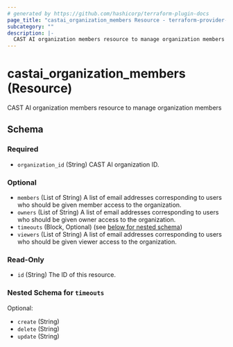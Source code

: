 ```yaml
---
# generated by https://github.com/hashicorp/terraform-plugin-docs
page_title: "castai_organization_members Resource - terraform-provider-castai"
subcategory: ""
description: |-
  CAST AI organization members resource to manage organization members
---
```


# castai_organization_members (Resource)

CAST AI organization members resource to manage organization members



<!-- schema generated by tfplugindocs -->
## Schema

### Required

- `organization_id` (String) CAST AI organization ID.

### Optional

- `members` (List of String) A list of email addresses corresponding to users who should be given member access to the organization.
- `owners` (List of String) A list of email addresses corresponding to users who should be given owner access to the organization.
- `timeouts` (Block, Optional) (see [below for nested schema](#nestedblock--timeouts))
- `viewers` (List of String) A list of email addresses corresponding to users who should be given viewer access to the organization.

### Read-Only

- `id` (String) The ID of this resource.

<a id="nestedblock--timeouts"></a>
### Nested Schema for `timeouts`

Optional:

- `create` (String)
- `delete` (String)
- `update` (String)



